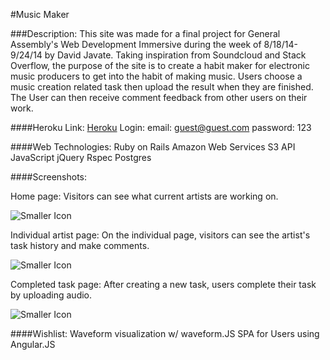 #Music Maker

###Description:
This site was made for a final project for General Assembly's Web Development Immersive during the week of 8/18/14-9/24/14 by David Javate.  Taking inspiration from Soundcloud and Stack Overflow, the purpose of the site is to create a habit maker for electronic music producers to get into the habit of making music.  Users choose a music creation related task then upload the result when they are finished. The User can then receive comment feedback from other users on their work.

####Heroku Link:
[Heroku](http://salty-taiga-9321.herokuapp.com/)
Login:
email: guest@guest.com
password: 123


####Web Technologies:
Ruby on Rails
Amazon Web Services S3 API
JavaScript
jQuery
Rspec
Postgres


####Screenshots:


Home page:
 Visitors can see what current artists are working on.

![Smaller Icon](http://i151.photobucket.com/albums/s142/davidjavate/a8b5de56-bd65-481d-b2e5-f596be70bdb8_zps8540bf79.png)

Individual artist page:
On the individual page, visitors can see the artist's task history and make comments.

![Smaller Icon](http://i151.photobucket.com/albums/s142/davidjavate/9b9973ce-65f1-45a2-9906-8afbf5e5a135_zpsdc9e19e2.png)

Completed task page:
After creating a new task, users complete their task by uploading audio.

![Smaller Icon](http://i151.photobucket.com/albums/s142/davidjavate/1e4c62f5-fa92-4aad-9541-10b06e099ffa_zps9a7962f9.png)


####Wishlist:
Waveform visualization w/ waveform.JS
SPA for Users using Angular.JS



